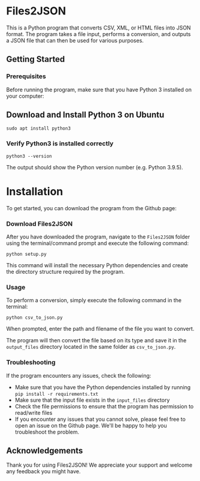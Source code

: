 # Files2JSON

This is a Python program that converts CSV, XML, or HTML files into JSON format. The program takes a file input, performs a conversion, and outputs a JSON file that can then be used for various purposes.

## Getting Started

### Prerequisites

Before running the program, make sure that you have Python 3 installed on your computer:

## Download and Install Python 3 on Ubuntu
```
sudo apt install python3
```

### Verify Python3 is installed correctly
```
python3 --version
```

The output should show the Python version number (e.g. Python 3.9.5).


# Installation

To get started, you can download the program from the Github page:

### Download Files2JSON

After you have downloaded the program, navigate to the `Files2JSON` folder using the terminal/command prompt and execute the following command:
```
python setup.py
```

This command will install the necessary Python dependencies and create the directory structure required by the program.

### Usage

To perform a conversion, simply execute the following command in the terminal:
```
python csv_to_json.py
```

When prompted, enter the path and filename of the file you want to convert.

The program will then convert the file based on its type and save it in the `output_files` directory located in the same folder as `csv_to_json.py`.

### Troubleshooting

If the program encounters any issues, check the following:

- Make sure that you have the Python dependencies installed by running `pip install -r requirements.txt`
- Make sure that the input file exists in the `input_files` directory
- Check the file permissions to ensure that the program has permission to read/write files
- If you encounter any issues that you cannot solve, please feel free to open an issue on the Github page. We'll be happy to help you troubleshoot the problem.

## Acknowledgements

Thank you for using Files2JSON! We appreciate your support and welcome any feedback you might have.



